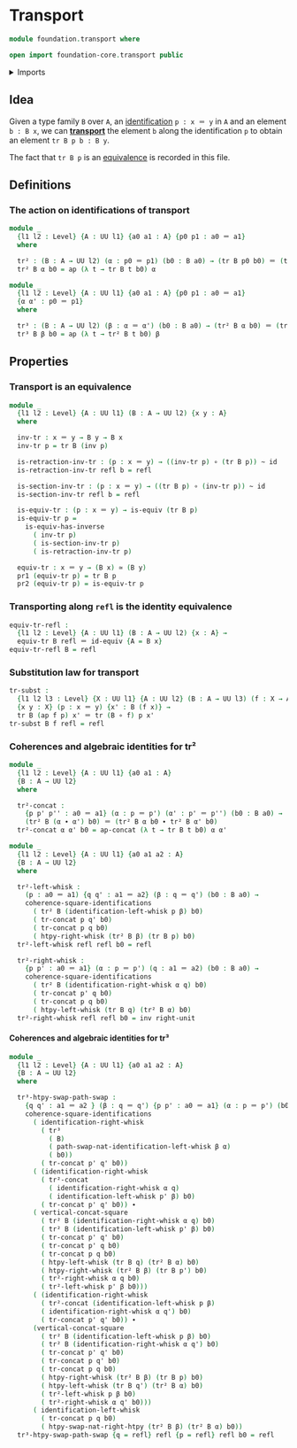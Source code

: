 # Transport

```agda
module foundation.transport where

open import foundation-core.transport public
```

<details><summary>Imports</summary>

```agda
open import foundation.action-on-identifications-functions
open import foundation.commuting-squares-of-identifications
open import foundation.dependent-pair-types
open import foundation.homotopies
open import foundation.path-algebra
open import foundation.universe-levels

open import foundation-core.equivalences
open import foundation-core.function-types
open import foundation-core.identity-types
```

</details>

## Idea

Given a type family `B` over `A`, an
[identification](foundation-core.identity-types.md) `p : x ＝ y` in `A` and an
element `b : B x`, we can [**transport**](foundation-core.transport.md) the
element `b` along the identification `p` to obtain an element `tr B p b : B y`.

The fact that `tr B p` is an [equivalence](foundation-core.equivalences.md) is
recorded in this file.

## Definitions

### The action on identifications of transport

```agda
module _
  {l1 l2 : Level} {A : UU l1} {a0 a1 : A} {p0 p1 : a0 ＝ a1}
  where

  tr² : (B : A → UU l2) (α : p0 ＝ p1) (b0 : B a0) → (tr B p0 b0) ＝ (tr B p1 b0)
  tr² B α b0 = ap (λ t → tr B t b0) α

module _
  {l1 l2 : Level} {A : UU l1} {a0 a1 : A} {p0 p1 : a0 ＝ a1}
  {α α' : p0 ＝ p1}
  where

  tr³ : (B : A → UU l2) (β : α ＝ α') (b0 : B a0) → (tr² B α b0) ＝ (tr² B α' b0)
  tr³ B β b0 = ap (λ t → tr² B t b0) β
```

## Properties

### Transport is an equivalence

```agda
module _
  {l1 l2 : Level} {A : UU l1} (B : A → UU l2) {x y : A}
  where

  inv-tr : x ＝ y → B y → B x
  inv-tr p = tr B (inv p)

  is-retraction-inv-tr : (p : x ＝ y) → ((inv-tr p) ∘ (tr B p)) ~ id
  is-retraction-inv-tr refl b = refl

  is-section-inv-tr : (p : x ＝ y) → ((tr B p) ∘ (inv-tr p)) ~ id
  is-section-inv-tr refl b = refl

  is-equiv-tr : (p : x ＝ y) → is-equiv (tr B p)
  is-equiv-tr p =
    is-equiv-has-inverse
      ( inv-tr p)
      ( is-section-inv-tr p)
      ( is-retraction-inv-tr p)

  equiv-tr : x ＝ y → (B x) ≃ (B y)
  pr1 (equiv-tr p) = tr B p
  pr2 (equiv-tr p) = is-equiv-tr p
```

### Transporting along `refl` is the identity equivalence

```agda
equiv-tr-refl :
  {l1 l2 : Level} {A : UU l1} (B : A → UU l2) {x : A} →
  equiv-tr B refl ＝ id-equiv {A = B x}
equiv-tr-refl B = refl
```

### Substitution law for transport

```agda
tr-subst :
  {l1 l2 l3 : Level} {X : UU l1} {A : UU l2} (B : A → UU l3) (f : X → A)
  {x y : X} (p : x ＝ y) {x' : B (f x)} →
  tr B (ap f p) x' ＝ tr (B ∘ f) p x'
tr-subst B f refl = refl
```

### Coherences and algebraic identities for tr²

```agda
module _
  {l1 l2 : Level} {A : UU l1} {a0 a1 : A}
  {B : A → UU l2}
  where

  tr²-concat :
    {p p' p'' : a0 ＝ a1} (α : p ＝ p') (α' : p' ＝ p'') (b0 : B a0) →
    (tr² B (α ∙ α') b0) ＝ (tr² B α b0 ∙ tr² B α' b0)
  tr²-concat α α' b0 = ap-concat (λ t → tr B t b0) α α'

module _
  {l1 l2 : Level} {A : UU l1} {a0 a1 a2 : A}
  {B : A → UU l2}
  where

  tr²-left-whisk :
    (p : a0 ＝ a1) {q q' : a1 ＝ a2} (β : q ＝ q') (b0 : B a0) →
    coherence-square-identifications
      ( tr² B (identification-left-whisk p β) b0)
      ( tr-concat p q' b0)
      ( tr-concat p q b0)
      ( htpy-right-whisk (tr² B β) (tr B p) b0)
  tr²-left-whisk refl refl b0 = refl

  tr²-right-whisk :
    {p p' : a0 ＝ a1} (α : p ＝ p') (q : a1 ＝ a2) (b0 : B a0) →
    coherence-square-identifications
      ( tr² B (identification-right-whisk α q) b0)
      ( tr-concat p' q b0)
      ( tr-concat p q b0)
      ( htpy-left-whisk (tr B q) (tr² B α) b0)
  tr²-right-whisk refl refl b0 = inv right-unit
```

#### Coherences and algebraic identities for tr³

```agda
module _
  {l1 l2 : Level} {A : UU l1} {a0 a1 a2 : A}
  {B : A → UU l2}
  where

  tr³-htpy-swap-path-swap :
    {q q' : a1 ＝ a2 } (β : q ＝ q') {p p' : a0 ＝ a1} (α : p ＝ p') (b0 : B a0) →
    coherence-square-identifications
      ( identification-right-whisk
        ( tr³
          ( B)
          ( path-swap-nat-identification-left-whisk β α)
          ( b0))
        ( tr-concat p' q' b0))
      ( (identification-right-whisk
        ( tr²-concat
          ( identification-right-whisk α q)
          ( identification-left-whisk p' β) b0)
        ( tr-concat p' q' b0)) ∙
      ( vertical-concat-square
        ( tr² B (identification-right-whisk α q) b0)
        ( tr² B (identification-left-whisk p' β) b0)
        ( tr-concat p' q' b0)
        ( tr-concat p' q b0)
        ( tr-concat p q b0)
        ( htpy-left-whisk (tr B q) (tr² B α) b0)
        ( htpy-right-whisk (tr² B β) (tr B p') b0)
        ( tr²-right-whisk α q b0)
        ( tr²-left-whisk p' β b0)))
      ( (identification-right-whisk
        ( tr²-concat (identification-left-whisk p β)
        ( identification-right-whisk α q') b0)
        ( tr-concat p' q' b0)) ∙
      (vertical-concat-square
        ( tr² B (identification-left-whisk p β) b0)
        ( tr² B (identification-right-whisk α q') b0)
        ( tr-concat p' q' b0)
        ( tr-concat p q' b0)
        ( tr-concat p q b0)
        ( htpy-right-whisk (tr² B β) (tr B p) b0)
        ( htpy-left-whisk (tr B q') (tr² B α) b0)
        ( tr²-left-whisk p β b0)
        ( tr²-right-whisk α q' b0)))
      ( identification-left-whisk
        ( tr-concat p q b0)
        ( htpy-swap-nat-right-htpy (tr² B β) (tr² B α) b0))
  tr³-htpy-swap-path-swap {q = refl} refl {p = refl} refl b0 = refl
```
